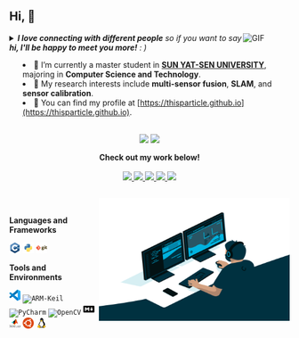 ## Hi, 👋 

<img align="right" alt="GIF" src="https://media.giphy.com/media/LnQjpWaON8nhr21vNW/giphy.gif" width="84" title="Say HI"> <details><summary><em><b>I love connecting with different people</b> so if you want to say <b>hi, I'll be happy to meet you more!</b> : )</em>

<!--my introduction start-->

<!-- The one on the left is [thisparticle](https://github.com/thisparticle). -->

- 🏫 I’m currently a master student in **<a href="https://www.sysu.edu.cn/">[SUN YAT-SEN UNIVERSITY](http://www.sysu.edu.cn/)</a>**, majoring in **Computer Science and Technology**.
- 🌱 My research interests include **multi-sensor fusion**, **SLAM**, and **sensor calibration**.
- 🎈 You can find my profile at [https://thisparticle.github.io](https://thisparticle.github.io).

</summary>

<!--📫 You can get in touch with me by email at [@mail2.sysu.edu.cn](mailto:@mail2.sysu.edu.cn).-->

- 💬 Be free to ask me about anything [here](https://github.com/thisparticle/thisparticle/issues).

---
</details>



<!--my introduction end -->

<br>

<div align="center">
<span>  </span>
<img height="170px" src="https://github-readme-stats.vercel.app/api?username=thisparticle&title_color=333&text_color=777" /><span>  </span><img height="170px" src="https://github-readme-stats.vercel.app/api/top-langs/?username=thisparticle&layout=compact&langs_count=8&title_color=333&text_color=777" />
<span>  </span>
</div>

<p align="center">
  <strong>Check out my work below!</strong>
  <br><br>
  <a href="https://github.com/thisparticle">
    <img src="https://badges.strrl.dev/visits/thisparticle/thisparticle?style=flat-square&color=black&logo=github">
  </a>
  <a href="https://github.com/thisparticle">
    <img src="https://badges.strrl.dev/years/thisparticle?style=flat-square&color=black&logo=github">
  </a>
  <a href="https://github.com/thisparticle?tab=repositories">
    <img src="https://badges.strrl.dev/repos/thisparticle?style=flat-square&color=black&logo=github">
  </a>
  <a href="https://gist.github.com/thisparticle">
    <img src="https://badges.strrl.dev/gists/thisparticle?style=flat-square&color=black&logo=github">
  </a>
  <a href="https://github.com/thisparticle">
    <img src="https://badges.strrl.dev/commits/monthly/thisparticle?style=flat-square&color=black&logo=github">
  </a>
</p>


<h2></h2>

<img align="right" alt="GIF" src="README.assets/code.gif" width="343" height="220" title="Do what you like, and do it best!"> &nbsp;&nbsp;&nbsp;&nbsp;



**Languages and Frameworks**

<code><img height="20" src="https://raw.githubusercontent.com/github/explore/80688e429a7d4ef2fca1e82350fe8e3517d3494d/topics/cpp/cpp.png" alt="C++" title="C++"></code>
<code><img height="20" src="https://raw.githubusercontent.com/github/explore/80688e429a7d4ef2fca1e82350fe8e3517d3494d/topics/python/python.png" alt="Python" title="Python"></code>
<code><img height="20" src="https://raw.githubusercontent.com/github/explore/80688e429a7d4ef2fca1e82350fe8e3517d3494d/topics/git/git.png" alt="Git" title="Git"></code>

**Tools and Environments**

<code><img height="20" src="https://raw.githubusercontent.com/github/explore/80688e429a7d4ef2fca1e82350fe8e3517d3494d/topics/visual-studio-code/visual-studio-code.png" alt="VSCode" title="VSCode"></code>
<code><img height="20" src="https://user-images.githubusercontent.com/29084184/128668555-59d96329-2e64-4370-bfdc-89bf7a12aea8.png" alt="ARM-Keil" title="ARM-Keil"></code>
<code><img height="20" src="https://images.nowcoder.com/images/20180629/0_1530258305740_67F7BB46DE9FC78164CA628F2CE05C37" alt="PyCharm" title="PyCharm"></code>
<code><img height="20" src="https://camo.githubusercontent.com/ce9fb3389462f2c9444f863e410f0d17d04b216beba8749a015011887eadfbaf/68747470733a2f2f7777772e766563746f726c6f676f2e7a6f6e652f6c6f676f732f6f70656e63762f6f70656e63762d69636f6e2e737667" alt="OpenCV" title="OpenCV"></code>
<code><img height="20" src="https://raw.githubusercontent.com/github/explore/80688e429a7d4ef2fca1e82350fe8e3517d3494d/topics/markdown/markdown.png" alt="Markdown" title="MarkDown"></code>
<code><img height="20" src="https://raw.githubusercontent.com/github/explore/80688e429a7d4ef2fca1e82350fe8e3517d3494d/topics/matlab/matlab.png" alt="Matlab" title="Matlab"></code>
<code><img height="20" src="https://raw.githubusercontent.com/github/explore/80688e429a7d4ef2fca1e82350fe8e3517d3494d/topics/ubuntu/ubuntu.png" alt="Ubuntu" title="Ubuntu"></code>
<code><img height="20" src="https://raw.githubusercontent.com/github/explore/80688e429a7d4ef2fca1e82350fe8e3517d3494d/topics/linux/linux.png" alt="Linux" title="Linux"></code>
    
<br>

